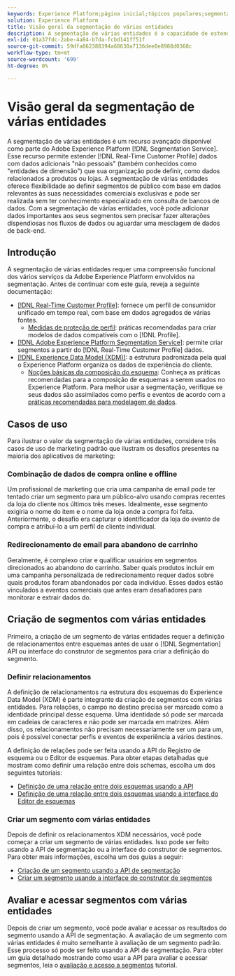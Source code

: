 ```yaml
---
keywords: Experience Platform;página inicial;tópicos populares;segmentação;Segmentação;serviço de segmento;segmentos;Segmentos;multientidade;segmentação de várias entidades;segmentos de várias entidades;
solution: Experience Platform
title: Visão geral da segmentação de várias entidades
description: A segmentação de várias entidades é a capacidade de estender dados do Perfil com dados adicionais com base em produtos, lojas ou outras classes que não são de perfil. Depois de conectados, os dados de classes adicionais ficam disponíveis como se fossem nativos do esquema de Perfil.
exl-id: 01a37fdc-2abe-4a84-b7da-fcbd141ff51f
source-git-commit: 59dfa862388394a68630a7136dee8e8988d0368c
workflow-type: tm+mt
source-wordcount: '699'
ht-degree: 0%

---
```


# Visão geral da segmentação de várias entidades

A segmentação de várias entidades é um recurso avançado disponível como parte do Adobe Experience Platform [!DNL Segmentation Service]. Esse recurso permite estender [!DNL Real-Time Customer Profile] dados com dados adicionais &quot;não pessoais&quot; (também conhecidos como &quot;entidades de dimensão&quot;) que sua organização pode definir, como dados relacionados a produtos ou lojas. A segmentação de várias entidades oferece flexibilidade ao definir segmentos de público com base em dados relevantes às suas necessidades comerciais exclusivas e pode ser realizada sem ter conhecimento especializado em consulta de bancos de dados. Com a segmentação de várias entidades, você pode adicionar dados importantes aos seus segmentos sem precisar fazer alterações dispendiosas nos fluxos de dados ou aguardar uma mesclagem de dados de back-end.

## Introdução

A segmentação de várias entidades requer uma compreensão funcional dos vários serviços da Adobe Experience Platform envolvidos na segmentação. Antes de continuar com este guia, reveja a seguinte documentação:

* [[!DNL Real-Time Customer Profile]](../profile/home.md): fornece um perfil de consumidor unificado em tempo real, com base em dados agregados de várias fontes.
   * [Medidas de proteção de perfil](../profile/guardrails.md): práticas recomendadas para criar modelos de dados compatíveis com o [!DNL Profile].
* [[!DNL Adobe Experience Platform Segmentation Service]](./home.md): permite criar segmentos a partir do [!DNL Real-Time Customer Profile] dados.
* [[!DNL Experience Data Model (XDM)]](../xdm/home.md): a estrutura padronizada pela qual o Experience Platform organiza os dados de experiência do cliente.
   * [Noções básicas da composição do esquema](../xdm/schema/composition.md#union): Conheça as práticas recomendadas para a composição de esquemas a serem usados no Experience Platform. Para melhor usar a segmentação, verifique se seus dados são assimilados como perfis e eventos de acordo com a [práticas recomendadas para modelagem de dados](../xdm/schema/best-practices.md).

## Casos de uso

Para ilustrar o valor da segmentação de várias entidades, considere três casos de uso de marketing padrão que ilustram os desafios presentes na maioria dos aplicativos de marketing:

### Combinação de dados de compra online e offline

Um profissional de marketing que cria uma campanha de email pode ter tentado criar um segmento para um público-alvo usando compras recentes da loja do cliente nos últimos três meses. Idealmente, esse segmento exigiria o nome do item e o nome da loja onde a compra foi feita. Anteriormente, o desafio era capturar o identificador da loja do evento de compra e atribuí-lo a um perfil de cliente individual.

### Redirecionamento de email para abandono de carrinho

Geralmente, é complexo criar e qualificar usuários em segmentos direcionados ao abandono do carrinho. Saber quais produtos incluir em uma campanha personalizada de redirecionamento requer dados sobre quais produtos foram abandonados por cada indivíduo. Esses dados estão vinculados a eventos comerciais que antes eram desafiadores para monitorar e extrair dados do.

## Criação de segmentos com várias entidades

Primeiro, a criação de um segmento de várias entidades requer a definição de relacionamentos entre esquemas antes de usar o [!DNL Segmentation] API ou interface do construtor de segmentos para criar a definição do segmento.

### Definir relacionamentos

A definição de relacionamentos na estrutura dos esquemas do Experience Data Model (XDM) é parte integrante da criação de segmentos com várias entidades. Para relações, o campo no destino precisa ser marcado como a identidade principal desse esquema. Uma identidade só pode ser marcada em cadeias de caracteres e não pode ser marcada em matrizes. Além disso, os relacionamentos não precisam necessariamente ser um para um, pois é possível conectar perfis e eventos de experiência a vários destinos.

A definição de relações pode ser feita usando a API do Registro de esquema ou o Editor de esquemas. Para obter etapas detalhadas que mostram como definir uma relação entre dois schemas, escolha um dos seguintes tutoriais:

* [Definição de uma relação entre dois esquemas usando a API](../xdm/tutorials/relationship-api.md)
* [Definição de uma relação entre dois esquemas usando a interface do Editor de esquemas](../xdm/tutorials/relationship-ui.md)

### Criar um segmento com várias entidades

Depois de definir os relacionamentos XDM necessários, você pode começar a criar um segmento de várias entidades. Isso pode ser feito usando a API de segmentação ou a interface do construtor de segmentos. Para obter mais informações, escolha um dos guias a seguir:

* [Criação de um segmento usando a API de segmentação](./tutorials/create-a-segment.md)
* [Criar um segmento usando a interface do construtor de segmentos](./ui/overview.md)

## Avaliar e acessar segmentos com várias entidades

Depois de criar um segmento, você pode avaliar e acessar os resultados do segmento usando a API de segmentação. A avaliação de um segmento com várias entidades é muito semelhante à avaliação de um segmento padrão. Esse processo só pode ser feito usando a API de segmentação. Para obter um guia detalhado mostrando como usar a API para avaliar e acessar segmentos, leia o [avaliação e acesso a segmentos](./tutorials/evaluate-a-segment.md) tutorial.
